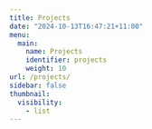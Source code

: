 ```yaml
---
title: Projects
date: "2024-10-13T16:47:21+11:00"
menu:
  main:
    name: Projects
    identifier: projects
    weight: 10
url: /projects/
sidebar: false
thumbnail:
  visibility:
    - list
---
```

